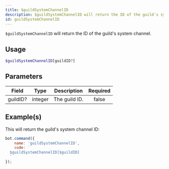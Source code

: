 ```yaml
---
title: $guildSystemChannelID
description: $guildSystemChannelID will return the ID of the guild's system channel.
id: guildSystemChannelID
---
```


`$guildSystemChannelID` will return the ID of the guild's system channel.

## Usage

```php
$guildSystemChannelID[guildID?]
```

## Parameters

| Field    | Type    | Description   | Required |
| -------- | ------- | ------------- | :------: |
| guildID? | integer | The guild ID. |  false   |

## Example(s)

This will return the guild's system channel ID:

```javascript
bot.command({
    name: 'guildSystemChannelID',
    code: `
  $guildSystemChannelID[$guildID]
  `
});
```
